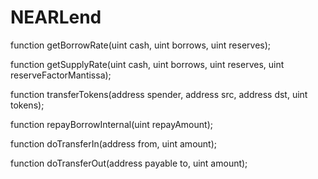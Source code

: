 # NEARLend

function getBorrowRate(uint cash, uint borrows, uint reserves);

function getSupplyRate(uint cash, uint borrows, uint reserves, uint reserveFactorMantissa);

function transferTokens(address spender, address src, address dst, uint tokens);

function repayBorrowInternal(uint repayAmount);

function doTransferIn(address from, uint amount);

function doTransferOut(address payable to, uint amount);
